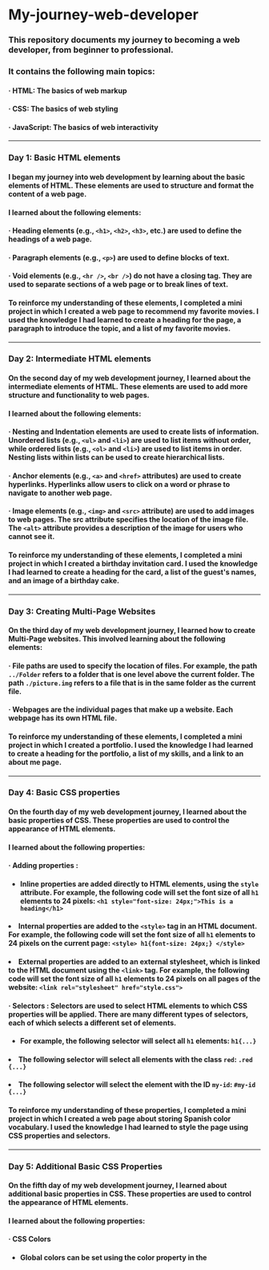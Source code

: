 # My-journey-web-developer

### This repository documents my journey to becoming a web developer, from beginner to professional. 

### It contains the following main topics:
#### &middot; HTML: The basics of web markup
#### &middot; CSS: The basics of web styling
#### &middot; JavaScript: The basics of web interactivity
<hr /> 

### Day 1: Basic HTML elements
#### I began my journey into web development by learning about the basic elements of HTML. These elements are used to structure and format the content of a web page.
#### I learned about the following elements:
#### &middot; Heading elements (e.g., `<h1>`, `<h2>`, `<h3>`, etc.) are used to define the headings of a web page.
#### &middot; Paragraph elements (e.g., `<p>`) are used to define blocks of text.
#### &middot; Void elements (e.g., `<hr />`, `<br />`) do not have a closing tag. They are used to separate sections of a web page or to break lines of text.
#### To reinforce my understanding of these elements, I completed a mini project in which I created a web page to recommend my favorite movies. I used the knowledge I had learned to create a heading for the page, a paragraph to introduce the topic, and a list of my favorite movies.
<hr />

### Day 2: Intermediate HTML elements
#### On the second day of my web development journey, I learned about the intermediate elements of HTML. These elements are used to add more structure and functionality to web pages.
#### I learned about the following elements:
####  &middot; Nesting and Indentation elements are used to create lists of information. Unordered lists (e.g., `<ul>` and `<li>`) are used to list items without order, while ordered lists (e.g., `<ol>` and `<li>`) are used to list items in order. Nesting lists within lists can be used to create hierarchical lists.
#### &middot; Anchor elements (e.g., `<a>` and `<href>` attributes) are used to create hyperlinks. Hyperlinks allow users to click on a word or phrase to navigate to another web page.
#### &middot; Image elements (e.g., `<img>` and `<src>` attribute) are used to add images to web pages. The src attribute specifies the location of the image file. The `<alt>` attribute provides a description of the image for users who cannot see it.
#### To reinforce my understanding of these elements, I completed a mini project in which I created a birthday invitation card. I used the knowledge I had learned to create a heading for the card, a list of the guest's names, and an image of a birthday cake.
<hr />

### Day 3: Creating Multi-Page Websites
#### On the third day of my web development journey, I learned how to create Multi-Page websites. This involved learning about the following elements:
#### &middot; File paths are used to specify the location of files. For example, the path `../Folder` refers to a folder that is one level above the current folder. The path `./picture.img` refers to a file that is in the same folder as the current file.
#### &middot; Webpages are the individual pages that make up a website. Each webpage has its own HTML file.
#### To reinforce my understanding of these elements, I completed a mini project in which I created a portfolio. I used the knowledge I had learned to create a heading for the portfolio, a list of my skills, and a link to an about me page.
<hr />

### Day 4: Basic CSS properties
#### On the fourth day of my web development journey, I learned about the basic properties of CSS. These properties are used to control the appearance of HTML elements.
#### I learned about the following properties:
#### &middot; Adding properties : 
#### <ul> <li>Inline properties are added directly to HTML elements, using the `style` attribute. For example, the following code will set the font size of all `h1` elements to 24 pixels: `<h1 style="font-size: 24px;">This is a heading</h1>`</li> 
#### <li> Internal properties are added to the `<style>` tag in an HTML document. For example, the following code will set the font size of all `h1` elements to 24 pixels on the current page: `<style> h1{font-size: 24px;} </style>` </li>
#### <li> External properties are added to an external stylesheet, which is linked to the HTML document using the `<link>` tag. For example, the following code will set the font size of all `h1` elements to 24 pixels on all pages of the website: `<link rel="stylesheet" href="style.css">` </li> </ul>
#### &middot; Selectors : Selectors are used to select HTML elements to which CSS properties will be applied. There are many different types of selectors, each of which selects a different set of elements.
#### <ul> <li> For example, the following selector will select all `h1` elements: `h1{...}` </li>
#### <li> The following selector will select all elements with the class `red`: `.red {...}` </li>
#### <li> The following selector will select the element with the ID `my-id`: `#my-id {...}` </li> </ul>
#### To reinforce my understanding of these properties, I completed a mini project in which I created a web page about storing Spanish color vocabulary. I used the knowledge I had learned to style the page using CSS properties and selectors.
<hr />

### Day 5: Additional Basic CSS Properties
#### On the fifth day of my web development journey, I learned about additional basic properties in CSS. These properties are used to control the appearance of HTML elements.
#### I learned about the following properties:
#### &middot; CSS Colors
#### <ul> <li>Global colors can be set using the color property in the <style> tag. For example, the following code will set the default color of all text on the page to red: `<style> color: red; </style>` </li>
#### <li>**Local colors** can be set using the `color` property on an individual element. For example, the following code will set the color of the `h1` element to blue:`<h1 style="color: blue;"> This is a heading</h1>` </li>
#### &middot; Font Properties
#### <ul> <li> Font size can be set using the font-size property. For example, the following code will set the font size of all text on the page to 24 pixels: `<style> font-size: 24px; </style>` </li>
#### <li> **Font family** can be set using the `font-family` property. For example, the following code will set the font family of all text on the page to Times New Roman: <style> `font-family: Times New Roman </style>`
#### &middot; CSS Box Model 
#### <ul> <li> The box model is a way of describing the layout of an HTML element. The box model consists of four parts: the width, height, border, and padding. </li>
#### <li> The `width` and `height` properties set the size of the element's content area. </li>
#### <li> The `border` property sets the width and style of the element's border. </li>
#### <li> The `padding` property sets the amount of space between the element's content area and its border. </li>
#### <li> The `margin` property sets the amount of space between the element and its surrounding elements. </li>
#### <li> The `<div>` element is a generic container element that can be used to group other elements together. </li> </ul>
#### &middot; Mini project on Beginner additional CSS
#### I used the knowledge I had learned to create a web page to display memes. I used the `<div>` element to group the meme images together, and I used the border property to add a `border` around the images. I also used the `font-size` and `font-family` properties to change the appearance of the text on the page. 
<hr />

### Day 6: Intermediate CSS Properties
#### On the sixth day of my web development journey, I learned about intermediate properties in CSS. These properties are used to control the layout of HTML elements.
#### I learned about the following properties:
#### &middot; Cascade
#### <ul> <li> `Padding` can be used to add space inside a text box to prevent the text from being too close to the box. The amount of space added is specified in pixels, ems, or other units. </li>
#### <li>`Margin` can be used to create a space around the outside of a box. The amount of space added is specified in pixels, ems, or other units. </li> </ul>
#### &middot; Combining Selectors
#### <ul> <li> Combining selectors allows you to select multiple elements or groups of elements with a single selector. For example, the selector `h1, h2` will select all `h1` and `h2` elements. </li>
#### <li> Adjacent selectors are used to select elements that are adjacent to each other. For example, the selector `.box > p` will select all `p` elements that are immediately inside a `.box` element. </li>
#### <li> Child selectors are used to select elements that are children of a particular element. For example, the selector `.box li` will select all `li` elements that are children of a `.box` element. </li>
#### <li> Descendant selectors are used to select elements that are descendants of a particular element. For example, the selector `li.done` will select all `li` elements that have the class `"done"`. </li> </ul>
#### <li> Combining selectors can be used to create complex selectors that select specific groups of elements. </li>
#### &middot; Positioning
#### <ul> <li> Positioning allows you to control the position of an element on the page. There are four types of positioning:
#### <li> `Static` is the default positioning type. Elements with static positioning are positioned according to the normal flow of the page. </li>
#### <li> `Relative` positioning allows you to move an element relative to its original position. </li>
#### <li> `Absolute` positioning allows you to move an element to any position on the page. </li>
#### <li> `Fixed` positioning allows you to move an element to a fixed position on the page, regardless of the scroll position of the page. </li>
#### &middot; Mini project on Intermediate CSS
#### <ul> <li> I used the knowledge I had learned to create a web page to store national flags. I used the `<div>` element to group the flag images together, and I used the `position` property to position the images. I also used the `padding` and `margin` properties to control the spacing around the images. </li>
<hr />

### Day 7: Advanced CSS Properties
#### On the seventh day of my web development journey, I learned about advanced properties in CSS. These properties are used to create more complex and sophisticated layouts.
#### I learned about the following properties:
#### &middot; Display
#### <ul> <li> `Inline` and `inline-block` have similar behavior in that they will cause two elements to appear on the same line. `Inline` will display as a single line of text, while `inline-block` will display as a box with its own width and height. </li>
#### <li> `Block` will display as a box, one per line, in row order. </li>
#### <li> `None` will disable the display of an element.</li> </ul>
#### &middot; Float
#### <ul> <li> `Float-right` will float an element to the right of its containing element. </li>
#### <li> `Float-left` will float an element to the left of its containing element.. </li>
#### <li> `'clear: both'` will clear all floats in the containing element. </li> </ul>
#### &middot; Responsiveness
#### <ul> <li> `Responsiveness` is a technique that allows a web page to adapt to different screen sizes and resolutions. </li>
#### <li> `Media` queries are used to specify how a web page should be displayed at different screen sizes. </li>
#### <li> `Flexbox` is a layout system that allows elements to be flexibly arranged in a single dimension. </li>
#### <li> `Grid` is a layout system that allows elements to be flexibly arranged in two dimensions. </li>
#### <li> `Bootstrap` is a CSS framework that provides a set of pre-defined styles and components that can be used to create responsive web pages. </li> </ul>
#### &middot; Media Query
#### <ul> <li> `@media` is used to call media queries. </li>
#### <li> `min-width` specifies the minimum width of the screen at which the media query should be applied.ill work. </li>
#### <li> `max-width` specifies the maximum width of the screen at which the media query should be applied. </li>
#### <li> `Both min-width and max-width` can be used together to specify a range of screen sizes at which the media query should be applied.</li> </ul>
#### &middot; Mini project on Advanced CSS
#### <ul> <li> I used the knowledge I had learned to create a blog page with articles that display on both computer and phone screens. </li> </ul>
<hr />

### Day 8: Flexbox in CSS
#### On the eighth day of my web development journey, I learned about flexbox in CSS. Flexbox is a layout system that allows elements to be flexibly arranged in a single dimension. This makes it a powerful tool for creating responsive web pages.
#### &middot; Displays Flexbox
#### <ul> <li> Flexbox is a display mode that can be used to make elements behave like a single, flexible container. </li>
#### <li> To use flexbox, you need to set the `display` property of the container element to `flex` or `inline-flex.` </li> </ul> 
#### &middot; Flex Direction
#### <ul> <li> The flex direction property specifies the direction in which flex items are laid out. </li>
#### <li> The default flex direction is `row`, which means that flex items are laid out from left to right. </li>
#### <li> To lay out flex items vertically, you can set the flex direction to `column`. </li> </ul> 
#### &middot; Mini project on Flexbox
#### <ul> <li> I used the knowledge I had learned to create a web page about pricing. </li>
#### <li> The page uses flexbox to arrange the pricing information in a responsive way. </li> </ul>
<hr />

### Day 9: Grid in CSS
#### On the ninth day of my web development journey, I learned about grid in CSS. Grid is a layout system that allows elements to be flexibly arranged in two dimensions. This makes it a powerful tool for creating complex and sophisticated layouts.
#### &middot; Display Grid
#### <ul> <li> Grid is a display mode that can be used to make elements behave like a single, flexible container. </li>
#### <li> To use grid, you need to set the `display` property of the container element to `grid`. </li> </ul>
#### &middot; Grid Sizing
#### <ul> <li> The grid sizing properties specify the size of the grid columns and rows. </li>
#### <li> The `grid-template-columns` property specifies the width of the grid columns. </li>
#### <li> The `grid-template-rows` property specifies the height of the grid rows. </li>
#### <li> You can also use the `grid-column-gap` and `grid-row-gap` properties to specify the gap between columns and rows. </li> </ul>
#### &middot; Grid Placement
#### <ul> <li> The grid placement properties specify the position of elements within the grid. </li>
#### <li> The `grid-column` property specifies the column in which an element is placed. </li>
#### <li> The `grid-row` property specifies the row in which an element is placed. </li>
#### <li> You can also use the `grid-area` property to specify the area in which an element is placed. </li> </ul>
#### &middot; Mini project on Grid
#### <ul> <li> I used the knowledge I had learned to create a web page about the work of Piet Mondrian. </li>
#### <li> The page uses grid to arrange the paintings in a visually appealing way. </li> </ul>
<hr />

### Day 10: Bootstrap in CSS
#### On the tenth day of my web development journey, I learned about Bootstrap in CSS. Bootstrap is a CSS framework that provides a set of pre-defined styles and components that can be used to create responsive web pages.
####  &middot; Bootstrap Intro
#### <ul> <li> Bootstrap is a powerful tool that can help you to create beautiful and responsive web pages quickly and easily. </li>
#### <li> Bootstrap containers are a great way to create a responsive layout. You can use the `container-sm` class to create a container that will display correctly on small screens. </li>
#### <li> Bootstrap can be used with grid and flexbox to create even more complex layouts. </li> </ul>
#### &middot; Bootstrap Components
#### <ul> <li> Bootstrap components are a great way to add functionality and style to your web pages. </li>
#### <li> Some of the most common Bootstrap components include nav bars, features, and buttons. </li>
#### <li> Bootstrap provides a variety of templates that you can use to get started with creating a Bootstrap web page. </li> </ul>
#### &middot; Mini project on Bootstrap
#### <ul> <li> I used the knowledge I had learned to create a web page to promote the Tin Dog app. </li>
#### <li> The page uses Bootstrap components to create a visually appealing and responsive layout. </li> </ul>
<hr />

### Day 11: Basic JavaScript Concepts
#### On the eleventh day of my web development journey, I learned about the basic concepts of JavaScript. JavaScript is a programming language that is used to add interactivity to web pages.
#### <ul> <li> Variables 
##### <li> Variables are used to store data in JavaScript. </li>
##### <li> To declare a variable in JavaScript, you use the `var` keyword. </li>
##### <li> For example, the following code declares two variables, `a` and `b`: `var a = "3";` `var b = "8";` </li>
##### <li>You can assign the value of one variable to another variable using the `=` operator. </li>
##### <li> For example, the following code assigns the value of `a` to `b`: `var a = "3";` `var b = a;` </li> </li> </ul>
#### <ul> <li> Strings
##### <li> Strings are used to represent text in JavaScript. </li>
##### <li> You can create a string by enclosing text in double quotes (`"`). </li>
##### <li> For example, the following code creates a string called `name`: `var name = "John Doe";` </li>
##### <li> You can use the .slice() method to extract a substring from a string. </li>
##### <li> For example, the following code extracts the first three characters from the string name: `var name = "John Doe";` `var firstThreeCharacters = name.slice(0, 3);` </li>
##### <li> You can use the .length property to get the length of a string. </li>
##### <li> For example, the following code gets the length of the string name: `var name = "John Doe";` `var lengthOfName = name.length;` </li> </li> </ul>
#### <ul> <li> Basic Arithmetic
##### <li> You can use mathematical operators to perform arithmetic operations in JavaScript. </li>
##### <li> For example, the following code adds two numbers together: `var a = 1;` `var b = 2;` `var sum = a + b;` </li>
##### <li> You can also use mathematical operators to perform subtraction, multiplication, and division. </li> </li> </ul>
#### <ul> <li> Functions
##### <li> Functions are a way to group code together so that it can be reused. </li>
##### <li>To create a function in JavaScript, you use the `function` keyword. </li>
##### <li>For example, the following code creates a function called `myFunction()`: `function myFunction() { // Code goes here }` </li>
##### <li>You can call a function by using its name. </li>
##### <li>For example, the following code calls the function `myFunction()`: `myFunction();` </li>
##### <li> Challenges: The following challenges were completed to practice the concepts learned:
##### <li> Challenge 1: Write a function that calculates the number of days a person will live based on the average human lifespan of 90 years. </li>
##### <li> Challenge 2: Write a function that calculates the body mass index (BMI) of a person. </li> </li> </li> </ul>
<hr />

### Day 12: Intermediate JavaScript Concepts
#### On the twelfth day of my web development journey, I learned about the intermediate concepts of JavaScript. JavaScript is a programming language that is used to add interactivity to web pages.
#### <ul> <li> Random
##### <li> Random is a function that can be used to generate a random number. </li>
##### <li> The `Math.random()` function returns a number between 0 and 1. [Image of The `Math.random()` function] </li>
##### <li> You can use the `Math.random()` function to generate random numbers for a variety of purposes, such as generating a random number for a game or creating a random password. </li> </li> </ul>
#### <ul> <li> If-Else
##### <li> If-else statements are used to execute code based on a condition. </li>
##### <li> The syntax for an if-else statement is as follows: `if (condition) { // Code to be executed if the condition is true}  else { // Code to be executed if the condition is false}` </li> </li> </ul>
#### <ul> <li> Arrays
##### <li> Arrays are used to store a collection of data. </li>
##### <li> The syntax for creating an array is as follows: `var array = [1, 2, 3, 4, 5];` </li>
##### <li> You can access the elements of an array by using their index. The index starts at 0. </li> </li> </ul>
####  <ul> <li> While Loop
##### <li> While loops are used to execute code repeatedly until a condition is met. </li>
##### <li> The syntax for a while loop is as follows: `while (condition) { // Code to be executed repeatedly}` </li> </li> </ul>
#### <ul> <li> For Loop
##### <li> For loops are used to execute code repeatedly for a specific number of times. </li>
##### <li> The syntax for a for loop is as follows: `for (var i = 0; i < 10; i++) {// Code to be executed repeatedly}` </li> </li> </ul>
#### <ul> <li> Challenges : The following challenges were completed to practice the concepts learned:
##### <li> Challenge 1: Write a program that uses the `Math.random()` function to generate a random number between 1 and 100. </li>
##### <li> Challenge 2: Write a program that uses an if-else statement to determine if a number is even or odd. </li>
##### <li> Challenge 3: Write a program that uses an array to store the names of your friends. Then, use a while loop to print the names of your friends one at a time. </li>
##### <li> Challenge 4: Write a program that uses a while loop to print the numbers from 1 to 100. </li>
##### <li> Challenge 5: Write a program that uses a for loop to calculate the Fibonacci sequence. </li> </li> </ul>
<hr />

### Day 13: Document Object Model (DOM) in JavaScript
#### On the thirteenth day of my web development journey, I learned about the Document Object Model (DOM) in JavaScript. The DOM is a programming interface that allows JavaScript to interact with HTML and CSS elements.
#### <ul> <li> Adding JavaScript
##### <li> JavaScript can be added to HTML using the `<script>` tag. The `<script>` tag should be placed at the bottom of the `<body>` tag. </li>
##### <li> JavaScript code is executed in a hierarchical order. If the order of execution is incorrect, errors may occur. </li> </li> </ul>
#### <ul> <li> Document Object Model (DOM)
##### <li> The DOM can be used to access and manipulate HTML and CSS elements. </li>
##### <li> To access an HTML element, you can use the `document.querySelector()` method. </li>
##### <li> To change the content of an HTML element, you can use the `.innerHTML` property. </li> </li> </ul>
#### <ul> <li> Selecting HTML elements
##### <li> To select all HTML elements with a particular class or ID, you can use the `document.querySelectorAll()` method. </li>
##### <li> To select a single HTML element, you can use the `document.querySelector()` method. </li> </li> </ul>
####  <ul> <li> Manipulating and changing styles
##### <li> change the style of an HTML element without changing the CSS, you can use the `.style` property. </li>
##### <li> For example, to change the font size of an element, you would use the following code: `document.querySelector("element").style.fontSize = "16px";` </li> </li> </ul>
#### <ul> <li> The Separation of Concerns
##### <li> To avoid having to modify HTML code to add or remove CSS classes, you can use the `.classList` property. </li>
##### <li> For example, to add a CSS class to an element, you would use the following code: `document.querySelector("element").classList.add("my-class");` </li> </li> </ul>
#### <ul> <li> Text manipulating and text content property
##### <li> To make text in HTML italic, you can use the `<em>` tag. </li>
##### <li> For example, to make the text "This is italic" italic, you would use the following code: `<p>This is italic <em>This is italic</em></p>` </li> </li> </ul>
#### <ul> <li> Manipulating HTML element attributes
##### <li> To change the href attribute of an HTML anchor element, you can use the `.setAttribute()` method. </li>
##### <li> For example, to change the href attribute of an element with the ID "my-link" to "https://www.example.com", you would use the following code: `document.querySelector("#my-link").setAttribute("href", "https://www.example.com");` </li> </li> </ul>
<hr />

### Day 14: Dice Game Project
#### On the fourteenth day of my web development journey, I used the knowledge I had learned from the basic, intermediate, and DOM JavaScript topics to create a dice game project.
#### The game is a simple dice game that uses the Math.random() function to generate random numbers for the dice rolls. The player rolls the dice by refreshing the HTML file. The player with the higher number wins the round. If the dice rolls are tied, the game is a draw.
##### <ul> <li> The project uses the following JavaScript concepts: 
##### <li> Basic JavaScript concepts: variables, strings, arithmetic operators, functions, and if-else statements. </li>
##### <li> Intermediate JavaScript concepts: arrays and loops. </li>
##### <li> DOM concepts: accessing HTML elements, manipulating HTML elements, and changing HTML element styles. </li> </li> </ul>
<hr />

### Day 15: Advanced Document Object Model (DOM) in JavaScript
#### On the fifteenth day of my web development journey, I learned about the advanced Document Object Model (DOM) in JavaScript.
#### <ul> <li> Passing Functions
##### <li> Functions can be passed as arguments to other functions. </li>
##### <li> For example, the following code defines two functions, `add()` and `subtract()`, and a third function, `calculator()`, that uses `add()` and `subtract()`. </li> </li> </ul>
#### <ul> <li> Objects in JavaScript
##### <li> Objects can be used to store data in a single variable. </li>
##### <li> For example, the following code defines an object called `houseKeeper1` that stores three properties: `yearsOfExperience`, `name`, and `cleaningRepertoire`. </li>
##### <li> Objects can also be created using functions. </li>
##### <li> Objects can be cleared using the .clear() method. </li> </li> </ul>
#### <ul> <li> Mini Project on Advanced DOM
##### <li> I used the knowledge I had learned about advanced DOM to create a web page that plays drum sounds when a key is pressed on the keyboard. </li> </li> </ul>
<hr />


